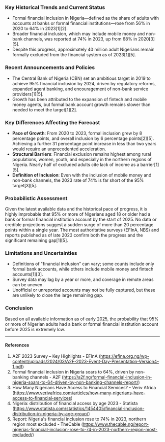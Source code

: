 ### Key Historical Trends and Current Status

- Formal financial inclusion in Nigeria—defined as the share of adults with accounts at banks or formal financial institutions—rose from 56% in 2020 to 64% in 2023[1][2].
- Broader financial inclusion, which may include mobile money and non-bank channels, was reported at 74% in 2023, up from 68% in 2020[3][5].
- Despite this progress, approximately 40 million adult Nigerians remain formally excluded from the financial system as of 2023[1][5].

### Recent Announcements and Policies

- The Central Bank of Nigeria (CBN) set an ambitious target in 2019 to achieve 95% financial inclusion by 2024, driven by regulatory reforms, expanded agent banking, and encouragement of non-bank service providers[1][5].
- Growth has been attributed to the expansion of fintech and mobile money agents, but formal bank account growth remains slower than needed to meet the target[1][2].

### Key Differences Affecting the Forecast

- **Pace of Growth**: From 2020 to 2023, formal inclusion grew by 8 percentage points, and overall inclusion by 6 percentage points[2][5]. Achieving a further 31 percentage point increase in less than two years would require an unprecedented acceleration.
- **Structural Barriers**: Financial exclusion remains highest among rural populations, women, youth, and especially in the northern regions of Nigeria. Nearly half of excluded adults cite lack of income as a barrier[1][5].
- **Definition of Inclusion**: Even with the inclusion of mobile money and non-bank channels, the 2023 rate of 74% is far short of the 95% target[3][5].

### Probabilistic Assessment

Given the latest available data and the historical pace of progress, it is highly improbable that 95% or more of Nigerians aged 18 or older had a bank or formal financial institution account by the start of 2025. No data or credible projections suggest a sudden surge of more than 20 percentage points within a single year. The most authoritative surveys (EFInA, NBS) and reports published as of late 2023 confirm both the progress and the significant remaining gap[1][5]. 

### Limitations and Uncertainties

- Definitions of "financial inclusion" can vary; some counts include only formal bank accounts, while others include mobile money and fintech accounts[1][3].
- Survey data may lag by a year or more, and coverage in remote areas can be uneven.
- Unofficial or unreported accounts may not be fully captured, but these are unlikely to close the large remaining gap.

### Conclusion

Based on all available information as of early 2025, the probability that 95% or more of Nigerian adults had a bank or formal financial institution account before 2025 is extremely low.

---

#### References
1. A2F 2023 Survey – Key Highlights - EFInA (https://efina.org.ng/wp-content/uploads/2024/03/A2F-2023-Event-Day-Presentation-Version4-1.pdf)
2. Formal financial inclusion in Nigeria soars to 64%, driven by non-banking channels - A2F (https://a2f.ng/formal-financial-inclusion-in-nigeria-soars-to-64-driven-by-non-banking-channels-report/)
3. How Many Nigerians Have Access to Financial Services? - Veriv Africa (https://www.verivafrica.com/articles/how-many-nigerians-have-access-to-financial-services)
4. Nigeria: distribution of financial access by age 2023 - Statista (https://www.statista.com/statistics/1454405/financial-inclusion-distribution-in-nigeria-by-age-group/)
5. Report: Nigeria's financial inclusion rose to 74% in 2023, northern region most excluded - TheCable (https://www.thecable.ng/report-nigerias-financial-inclusion-rose-to-74-in-2023-northern-region-most-excluded/)